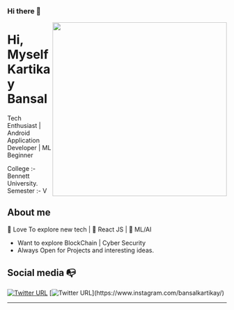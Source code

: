 ### Hi there 👋

<img align="right" width="400" height="400" src="https://cdn.icon-icons.com/icons2/1465/PNG/512/130manstudent2_100617.png">


# Hi, Myself Kartikay Bansal

Tech Enthusiast | Android Application Developer | ML Beginner

College :- Bennett University. 
Semester :- V

## About me 

:satellite: Love To explore new tech | :black_heart: React JS | :blue_heart: ML/AI

- Want to explore BlockChain | Cyber Security
- Always Open for Projects and interesting ideas.


## Social media :mailbox_with_no_mail:

[![Twitter URL](https://img.shields.io/twitter/url?color=%230072b1&label=connect&logo=linkedin&logoColor=%230072b1&style=flat-square&url=https%3A%2F%2Fwww.linkedin.com%2Fin%2Falejandro-ramirez-ciceros%2F)](https://www.linkedin.com/in/kartikay-bansal-036813173/)
[![Twitter URL](https://img.shields.io/twitter/url?color=%23fb3958&label=follow&logo=instagram&logoColor=%23fb3958&style=flat-square&url=https%3A%2F%2Fwww.instagram.com%2Falejorc_)](https://www.instagram.com/bansalkartikay/)

---
